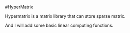 #HyperMatrix

Hypermatrix is a matrix library that can store sparse matrix.

And I will add some basic linear computing functions.
